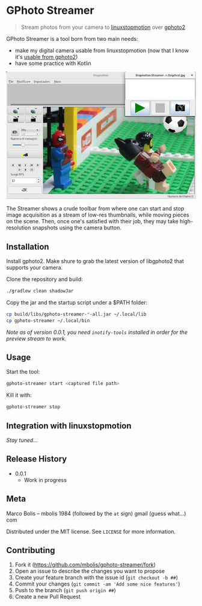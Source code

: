 # GPhoto Streamer
> Stream photos from your camera to [linuxstopmotion](http://linuxstopmotion.org/index.html) over [gphoto2](https://github.com/gphoto/gphoto2)

GPhoto Streamer is a tool born from two main needs:
* make my digital camera usable from linuxstopmotion (now that I know it's [usable from gphoto2](https://github.com/gphoto/libgphoto2/issues/325))
* have some practice with Kotlin

![GPhoto Streamer screenshot](screenshot.png)

The Streamer shows a crude toolbar from where one can start and stop image acquisition as a stream of low-res thumbnails, while moving pieces on the scene. Then, once one's satisfied with their job, they may take high-resolution snapshots using the camera button.

## Installation

Install gphoto2. Make shure to grab the latest version of libgphoto2 that supports your camera.

Clone the repository and build:
```sh
./gradlew clean shadowJar
```

Copy the jar and the startup script under a $PATH folder:
```sh
cp build/libs/gphoto-streamer-*-all.jar ~/.local/lib
cp gphoto-streamer ~/.local/bin
```

_Note as of version 0.0.1, you need `inotify-tools` installed in order for the preview stream to work._

## Usage

Start the tool:
```sh
gphoto-streamer start <captured file path>
```

Kill it with:
```sh
gphoto-streamer stop
```

## Integration with linuxstopmotion

_Stay tuned..._

## Release History

* 0.0.1
    * Work in progress

## Meta

Marco Bolis – mbolis 1984 (followed by the `at` sign) gmail (guess what...) com

Distributed under the MIT license. See ``LICENSE`` for more information.

## Contributing

1. Fork it (<https://github.com/mbolis/gphoto-streamer/fork>)
2. Open an issue to describe the changes you want to propose
2. Create your feature branch with the issue id (`git checkout -b ##`)
3. Commit your changes (`git commit -am 'Add some nice features'`)
4. Push to the branch (`git push origin ##`)
5. Create a new Pull Request
